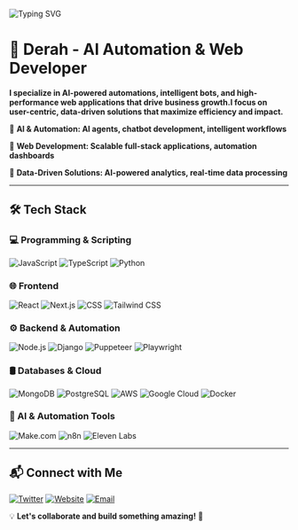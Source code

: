 ![Typing SVG](https://readme-typing-svg.herokuapp.com?font=Fira+Code&size=22&pause=1000&color=F7A41D&width=700&lines=Hey!+I'm+Derah+%F0%9F%91%8B+%7C+AI+Automations+%26+Web+Developer;I+build+automation+tools+%26+AI+agents;I+develop+high-performing+web+apps;Optimizing+workflows+with+AI;Scaling+businesses+with+tech)


# 🚀 Derah - AI Automation & Web Developer

**I specialize in AI-powered automations, intelligent bots, and high-performance web applications that drive business growth.I focus on user-centric, data-driven solutions that maximize efficiency and impact.**

🔹 **AI & Automation: AI agents, chatbot development, intelligent workflows** 

🔹 **Web Development: Scalable full-stack applications, automation dashboards** 

🔹 **Data-Driven Solutions: AI-powered analytics, real-time data processing**

---

## 🛠 Tech Stack

### 💻 Programming & Scripting
![JavaScript](https://img.shields.io/badge/JavaScript-F7DF1E?style=for-the-badge&logo=javascript&logoColor=black)
![TypeScript](https://img.shields.io/badge/TypeScript-3178C6?style=for-the-badge&logo=typescript&logoColor=white)
![Python](https://img.shields.io/badge/Python-3776AB?style=for-the-badge&logo=python&logoColor=white)

### 🌐 Frontend
![React](https://img.shields.io/badge/React-61DAFB?style=for-the-badge&logo=react&logoColor=black)
![Next.js](https://img.shields.io/badge/Next.js-000000?style=for-the-badge&logo=next.js&logoColor=white)
![CSS](https://img.shields.io/badge/CSS-1572B6?style=for-the-badge&logo=css3&logoColor=white)
![Tailwind CSS](https://img.shields.io/badge/Tailwind_CSS-38B2AC?style=for-the-badge&logo=tailwind-css&logoColor=white)

### ⚙️ Backend & Automation
![Node.js](https://img.shields.io/badge/Node.js-339933?style=for-the-badge&logo=node.js&logoColor=white)
![Django](https://img.shields.io/badge/Django-092E20?style=for-the-badge&logo=django&logoColor=white)
![Puppeteer](https://img.shields.io/badge/Puppeteer-40B5A4?style=for-the-badge&logo=puppeteer&logoColor=white)
![Playwright](https://img.shields.io/badge/Playwright-2E9FFF?style=for-the-badge&logo=playwright&logoColor=white)

### 🛢️ Databases & Cloud
![MongoDB](https://img.shields.io/badge/MongoDB-47A248?style=for-the-badge&logo=mongodb&logoColor=white)
![PostgreSQL](https://img.shields.io/badge/PostgreSQL-336791?style=for-the-badge&logo=postgresql&logoColor=white)
![AWS](https://img.shields.io/badge/AWS-FF9900?style=for-the-badge&logo=amazonaws&logoColor=white)
![Google Cloud](https://img.shields.io/badge/Google_Cloud-4285F4?style=for-the-badge&logo=google-cloud&logoColor=white)
![Docker](https://img.shields.io/badge/Docker-2496ED?style=for-the-badge&logo=docker&logoColor=white)

### 🤖 AI & Automation Tools
![Make.com](https://img.shields.io/badge/Make.com-6C47FF?style=for-the-badge&logo=make.com&logoColor=white)
![n8n](https://img.shields.io/badge/n8n-FF5C00?style=for-the-badge&logo=n8n&logoColor=white)
![Eleven Labs](https://img.shields.io/badge/ElevenLabs-000000?style=for-the-badge&logoColor=white)

---

## 📬 Connect with Me

[![Twitter](https://img.shields.io/badge/Twitter-1DA1F2?style=for-the-badge&logo=twitter&logoColor=white)](https://x.com/derah_xyz)
[![Website](https://img.shields.io/badge/Portfolio-FF5722?style=for-the-badge&logo=Google-Chrome&logoColor=white)](https://devderah.xyz)
[![Email](https://img.shields.io/badge/Email-D14836?style=for-the-badge&logo=gmail&logoColor=white)](mailto:dear.dev@gmail.com)

💡 **Let's collaborate and build something amazing!** 🚀
